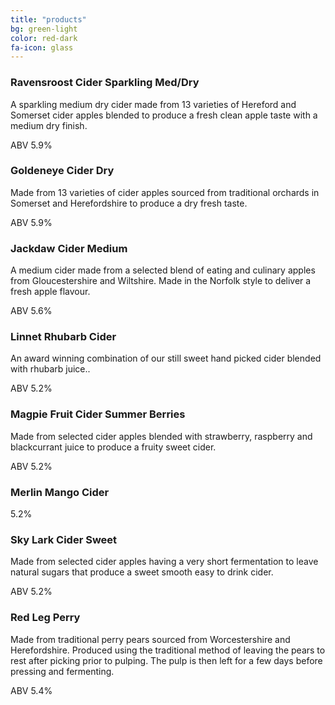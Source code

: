 ```yaml
---
title: "products"
bg: green-light
color: red-dark
fa-icon: glass
---
```


### Ravensroost Cider Sparkling Med/Dry

A sparkling  medium dry cider made from 13 varieties of Hereford and Somerset cider apples blended to produce a fresh clean apple taste with a medium dry finish.

ABV 5.9%

### Goldeneye Cider Dry

Made from 13 varieties of cider apples sourced from traditional orchards in Somerset and Herefordshire to produce a dry fresh taste.

ABV 5.9%

### Jackdaw Cider Medium

A medium cider made from a selected blend of eating and culinary apples from Gloucestershire and Wiltshire.
Made in the Norfolk style to deliver a fresh apple flavour.

ABV 5.6%

### Linnet Rhubarb Cider

An award winning combination of our still sweet hand picked cider blended with rhubarb juice..

ABV 5.2%

### Magpie Fruit Cider Summer Berries

Made from selected cider apples blended with strawberry, raspberry and blackcurrant juice to produce a fruity sweet cider.

ABV 5.2%
### Merlin Mango Cider


5.2%
### Sky Lark Cider Sweet

Made from selected cider apples having a very short fermentation to leave natural sugars that produce a sweet smooth easy to drink cider.

ABV 5.2%

### Red Leg Perry

Made from traditional perry pears sourced from Worcestershire and Herefordshire.
Produced using the traditional method of leaving the pears to rest after picking prior to pulping.
The pulp is then left for a few days before pressing and fermenting.

ABV 5.4%
